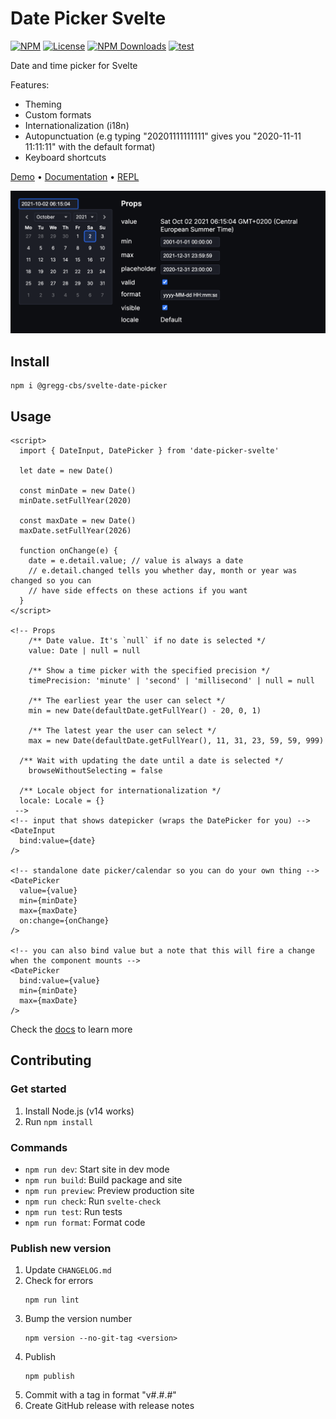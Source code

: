 # Date Picker Svelte

[![NPM](https://img.shields.io/npm/v/%40gregg-cbs%2Fsvelte-date-picker)](https://npmjs.com/package/@gregg-cbs/svelte-date-picker)
[![License](https://img.shields.io/npm/l/%40gregg-cbs%2Fsvelte-date-picker.svg)](LICENSE)
[![NPM Downloads](https://img.shields.io/npm/dm/%40gregg-cbs%2Fsvelte-date-picker.svg)](https://npmjs.com/package/@gregg-cbs/svelte-date-picker)
[![test](https://github.com/coldbrewstudios/svelte-date-picker/actions/workflows/test.yml/badge.svg)](https://github.com/coldbrewstudios/svelte-date-picker/actions/workflows/test.yml)

Date and time picker for Svelte

Features:
- Theming
- Custom formats
- Internationalization (i18n)
- Autopunctuation (e.g typing "20201111111111" gives you "2020-11-11 11:11:11" with the default format)
- Keyboard shortcuts

[Demo](https://date-picker-svelte.kasper.space/demo) • [Documentation](https://date-picker-svelte.kasper.space/docs) • [REPL](https://svelte.dev/repl/044911429c4b4e659362518d9a5deaae?version=4)

![](Screenshot.png)

## Install

```
npm i @gregg-cbs/svelte-date-picker
```

## Usage

```svelte
<script>
  import { DateInput, DatePicker } from 'date-picker-svelte'

  let date = new Date()

  const minDate = new Date()
  minDate.setFullYear(2020)

  const maxDate = new Date()
  maxDate.setFullYear(2026)

  function onChange(e) {
    date = e.detail.value; // value is always a date
    // e.detail.changed tells you whether day, month or year was changed so you can
    // have side effects on these actions if you want
  }
</script>

<!-- Props
	/** Date value. It's `null` if no date is selected */
	value: Date | null = null

	/** Show a time picker with the specified precision */
	timePrecision: 'minute' | 'second' | 'millisecond' | null = null

	/** The earliest year the user can select */
	min = new Date(defaultDate.getFullYear() - 20, 0, 1)

	/** The latest year the user can select */
	max = new Date(defaultDate.getFullYear(), 11, 31, 23, 59, 59, 999)

  /** Wait with updating the date until a date is selected */
	browseWithoutSelecting = false

  /** Locale object for internationalization */
  locale: Locale = {}
 -->
<!-- input that shows datepicker (wraps the DatePicker for you) -->
<DateInput 
  bind:value={date} 
/>
  
<!-- standalone date picker/calendar so you can do your own thing -->
<DatePicker 
  value={value}
  min={minDate}
  max={maxDate}
  on:change={onChange}
/>

<!-- you can also bind value but a note that this will fire a change when the component mounts -->
<DatePicker 
  bind:value={value}
  min={minDate}
  max={maxDate}
/>
```

Check the [docs](https://date-picker-svelte.kasper.space/docs) to learn more

## Contributing

### Get started

1. Install Node.js (v14 works)
2. Run `npm install`

### Commands

- `npm run dev`: Start site in dev mode
- `npm run build`: Build package and site
- `npm run preview`: Preview production site
- `npm run check`: Run `svelte-check`
- `npm run test`: Run tests
- `npm run format`: Format code

### Publish new version

1. Update `CHANGELOG.md`
2. Check for errors
	```
	npm run lint
	```
3. Bump the version number
	```
	npm version --no-git-tag <version>
	```
4. Publish
	```
	npm publish
	```
5. Commit with a tag in format "v#.#.#"
6. Create GitHub release with release notes
